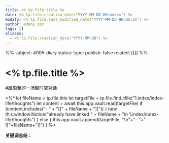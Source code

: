```yaml
---
title: <% tp.file.title %>
date: <% tp.file.creation_date("YYYY-MM-DD HH:mm:ss") %>
modify: <% tp.file.last_modified_date("YYYY-MM-DD HH:mm:ss") %>
author: edony.zpc
tags: []
aliases:
  - <% tp.file.creation_date("YYYY-MM-DD") %>
---
```

%%
subject: #005-diary
status: 
type: 
publish: false
related: [[]]
%%
# <% tp.file.title %>



#跟周至的一场超时空对话

<%* 
    let fileName = tp.file.title
    let targetFile = tp.file.find_tfile("1.index/index-life/thoughts")
    let content = await this.app.vault.read(targetFile)
    if (content.includes("- " + "[[" + fileName + "]]")) {
        new this.window.Notice("already have linked " + fileName + "in 1.index/index-life/thoughts")
    } else {
        this.app.vault.append(targetFile, "\n"+"- "+"[["+fileName+"]]")
    }
%>

**关键词总结：** 
